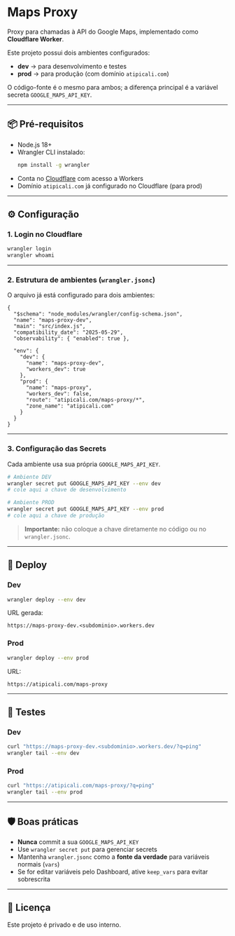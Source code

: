 # Maps Proxy

Proxy para chamadas à API do Google Maps, implementado como **Cloudflare Worker**.

Este projeto possui dois ambientes configurados:
- **dev** → para desenvolvimento e testes
- **prod** → para produção (com domínio `atipicali.com`)

O código-fonte é o mesmo para ambos; a diferença principal é a variável secreta `GOOGLE_MAPS_API_KEY`.

---

## 📦 Pré-requisitos

- Node.js 18+
- Wrangler CLI instalado:
  ```bash
  npm install -g wrangler
  ```
- Conta no [Cloudflare](https://dash.cloudflare.com/) com acesso a Workers
- Domínio `atipicali.com` já configurado no Cloudflare (para prod)

---

## ⚙️ Configuração

### 1. Login no Cloudflare
```bash
wrangler login
wrangler whoami
```

---

### 2. Estrutura de ambientes (`wrangler.jsonc`)

O arquivo já está configurado para dois ambientes:

```jsonc
{
  "$schema": "node_modules/wrangler/config-schema.json",
  "name": "maps-proxy-dev",
  "main": "src/index.js",
  "compatibility_date": "2025-05-29",
  "observability": { "enabled": true },

  "env": {
    "dev": {
      "name": "maps-proxy-dev",
      "workers_dev": true
    },
    "prod": {
      "name": "maps-proxy",
      "workers_dev": false,
      "route": "atipicali.com/maps-proxy/*",
      "zone_name": "atipicali.com"
    }
  }
}
```

---

### 3. Configuração das **Secrets**

Cada ambiente usa sua própria `GOOGLE_MAPS_API_KEY`.

```bash
# Ambiente DEV
wrangler secret put GOOGLE_MAPS_API_KEY --env dev
# cole aqui a chave de desenvolvimento

# Ambiente PROD
wrangler secret put GOOGLE_MAPS_API_KEY --env prod
# cole aqui a chave de produção
```

> **Importante:** não coloque a chave diretamente no código ou no `wrangler.jsonc`.

---

## 🚀 Deploy

### Dev
```bash
wrangler deploy --env dev
```
URL gerada:
```
https://maps-proxy-dev.<subdominio>.workers.dev
```

### Prod
```bash
wrangler deploy --env prod
```
URL:
```
https://atipicali.com/maps-proxy
```

---

## 🧪 Testes

### Dev
```bash
curl "https://maps-proxy-dev.<subdominio>.workers.dev/?q=ping"
wrangler tail --env dev
```

### Prod
```bash
curl "https://atipicali.com/maps-proxy/?q=ping"
wrangler tail --env prod
```

---

## 🛡️ Boas práticas

- **Nunca** commit a sua `GOOGLE_MAPS_API_KEY`
- Use `wrangler secret put` para gerenciar secrets
- Mantenha `wrangler.jsonc` como a **fonte da verdade** para variáveis normais (`vars`)
- Se for editar variáveis pelo Dashboard, ative `keep_vars` para evitar sobrescrita

---

## 📄 Licença
Este projeto é privado e de uso interno.

